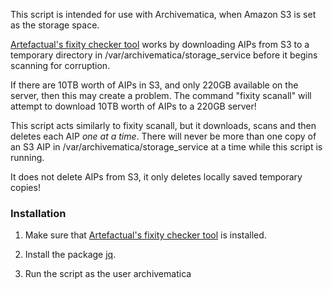 This script is intended for use with Archivematica, when Amazon S3 is set as the storage space.

[Artefactual's fixity checker tool](https://www.archivematica.org/en/docs/storage-service-0.13/fixity/) works by downloading AIPs from S3 to a temporary directory in /var/archivematica/storage_service before it begins scanning for corruption. 

If there are 10TB worth of AIPs in S3, and only 220GB available on the server, then this may create a problem. The command "fixity scanall" will attempt to download 10TB worth of AIPs to a 220GB server!

This script acts similarly to fixity scanall, but it downloads, scans and then deletes each AIP *one at a time*. There will never be more than one copy of an S3 AIP in /var/archivematica/storage_service at a time while this script is running.

It does not delete AIPs from S3, it only deletes locally saved temporary copies!

### Installation ###

1. Make sure that [Artefactual's fixity checker tool](https://www.archivematica.org/en/docs/storage-service-0.13/fixity/) is installed.

2. Install the package [jq](https://stedolan.github.io/jq/download/).

3. Run the script as the user archivematica
